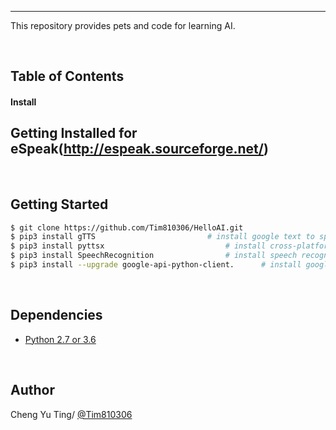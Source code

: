 
--------------------------------------------------------------------------------

This repository provides pets and code for learning AI. 

<br/>

## Table of Contents
#### Install
## Getting Installed for eSpeak(http://espeak.sourceforge.net/)

<br/>

## Getting Started
```bash
$ git clone https://github.com/Tim810306/HelloAI.git
$ pip3 install gTTS	                		# install google text to speech 
$ pip3 install pyttsx                   		# install cross-platform speech
$ pip3 install SpeechRecognition        		# install speech recognition
$ pip3 install --upgrade google-api-python-client.      # install google api python
```

<br/>

## Dependencies
* [Python 2.7 or 3.6](https://www.continuum.io/downloads)


<br/>


## Author
Cheng Yu Ting/ [@Tim810306](https://github.com/Tim810306)